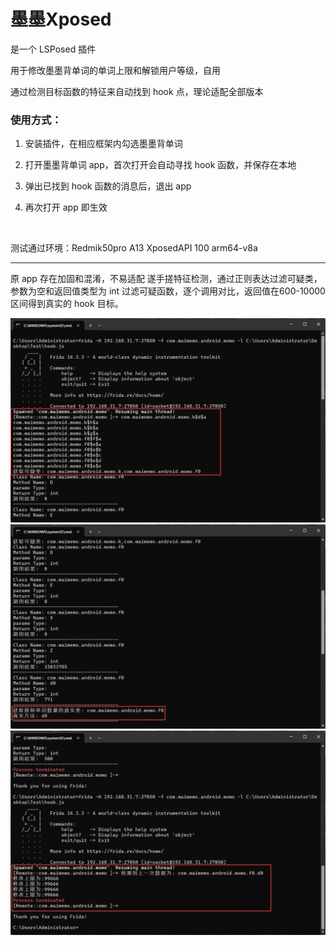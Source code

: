 # 墨墨Xposed

是一个 LSPosed 插件 

用于修改墨墨背单词的单词上限和解锁用户等级，自用

通过检测目标函数的特征来自动找到 hook 点，理论适配全部版本

### 使用方式：

1. 安装插件，在相应框架内勾选墨墨背单词

2. 打开墨墨背单词 app，首次打开会自动寻找 hook 函数，并保存在本地

3. 弹出已找到 hook 函数的消息后，退出 app

4. 再次打开 app 即生效

<br>

测试通过环境：Redmik50pro A13 XposedAPI 100 arm64-v8a

---

原 app 存在加固和混淆，不易适配
遂手搓特征检测，通过正则表达过滤可疑类，参数为空和返回值类型为 int 过滤可疑函数，逐个调用对比，返回值在600-10000区间得到真实的 hook 目标。

![](./first-1.png) 
![](./first-2.png)
![](./second.png)


